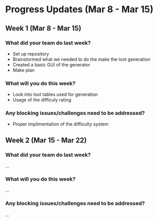 # Progress Updates (Mar 8 - Mar 15)

## Week 1 (Mar 8 - Mar 15)

### What did your team do last week?
* Set up repository
* Brainstormed what we needed to do the make the loot generation
* Created a basic GUI of the generator
* Make plan

### What will you do this week?
* Look into loot tables used for generation
* Usage of the difficuly rating 

### Any blocking issues/challenges need to be addressed?
* Proper implimentation of the difficulty system
 


## Week 2 (Mar 15 - Mar 22)

### What did your team do last week?
...

### What will you do this week?
...

### Any blocking issues/challenges need to be addressed?
...
